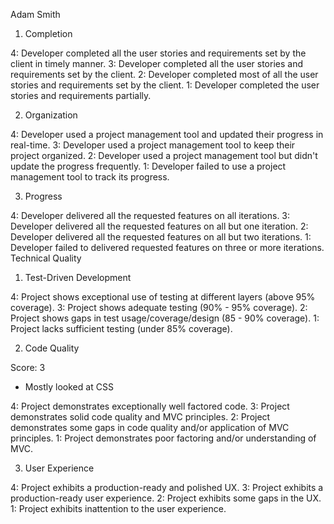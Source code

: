 Adam Smith

1. Completion

4: Developer completed all the user stories and requirements set by the client in timely manner.
3: Developer completed all the user stories and requirements set by the client.
2: Developer completed most of all the user stories and requirements set by the client.
1: Developer completed the user stories and requirements partially.

2. Organization

4: Developer used a project management tool and updated their progress in real-time.
3: Developer used a project management tool to keep their project organized.
2: Developer used a project management tool but didn't update the progress frequently.
1: Developer failed to use a project management tool to track its progress.

3. Progress

4: Developer delivered all the requested features on all iterations.
3: Developer delivered all the requested features on all but one iteration.
2: Developer delivered all the requested features on all but two iterations.
1: Developer failed to delivered requested features on three or more iterations.
Technical Quality

1. Test-Driven Development

4: Project shows exceptional use of testing at different layers (above 95% coverage).
3: Project shows adequate testing (90% - 95% coverage).
2: Project shows gaps in test usage/coverage/design (85 - 90% coverage).
1: Project lacks sufficient testing (under 85% coverage).

2. Code Quality

Score: 3

* Mostly looked at CSS

4: Project demonstrates exceptionally well factored code.
3: Project demonstrates solid code quality and MVC principles.
2: Project demonstrates some gaps in code quality and/or application of MVC principles.
1: Project demonstrates poor factoring and/or understanding of MVC.

3. User Experience

4: Project exhibits a production-ready and polished UX.
3: Project exhibits a production-ready user experience.
2: Project exhibits some gaps in the UX.
1: Project exhibits inattention to the user experience.

